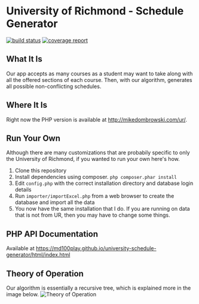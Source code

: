 # University of Richmond - Schedule Generator

[![build status](http://git.home.mikedombrowski.com/mdombrowski/university-schedule-generator/badges/master/build.svg)](http://git.home.mikedombrowski.com/mdombrowski/university-schedule-generator/commits/master)
[![coverage report](http://git.home.mikedombrowski.com/mdombrowski/university-schedule-generator/badges/master/coverage.svg)](http://git.home.mikedombrowski.com/mdombrowski/university-schedule-generator/commits/master)



## What It Is
Our app accepts as many courses as a student may want to take along with all the offered sections of each course.  Then, with
our algorithm, generates all possible non-conflicting schedules.

## Where It Is
Right now the PHP version is available at http://mikedombrowski.com/ur/.

## Run Your Own
Although there are many customizations that are probabily specific to only the University of Richmond, if you wanted to run your own here's how.
1. Clone this repository
2. Install dependencies using composer. `php composer.phar install`
3. Edit `config.php` with the correct installation directory and database login details
4. Run `importer/importExcel.php` from a web browser to create the database and import all the data
5. You now have the same installation that I do. If you are running on data that is not from UR, then you may have to change some things.

## PHP API Documentation
Available at https://md100play.github.io/university-schedule-generator/html/index.html

## Theory of Operation
Our algorithm is essentially a recursive tree, which is explained more in the image below.
![Theory of Operation](http://mikedombrowski.com/wp-content/uploads/2015/10/illustration.png)
